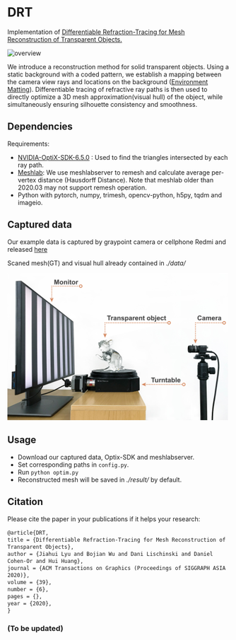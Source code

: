# DRT
Implementation of [Differentiable Refraction-Tracing for Mesh Reconstruction of Transparent Objects.](https://vcc.tech/research/2020/DRT)

![overview](./doc/lod.png)

We introduce a reconstruction method for solid transparent objects. Using a static background with a coded pattern, we establish a mapping between the camera view rays and locations on the background ([Environment Matting](http://grail.cs.washington.edu/projects/digital-matting/envmatte/)). Differentiable tracing of refractive ray paths is then used to directly optimize a 3D mesh approximation(visual hull) of the object, while simultaneously ensuring silhouette consistency and smoothness.

## Dependencies
Requirements:
- [NVIDIA-OptiX-SDK-6.5.0](https://developer.nvidia.com/designworks/optix/download) : Used to find the triangles intersected by each ray path.
- [Meshlab](https://www.meshlab.net/): We use meshlabserver to remesh and calculate average per-vertex distance (Hausdorff Distance). Note that meshlab older than 2020.03 may not support remesh operation.
- Python with pytorch, numpy, trimesh, opencv-python, h5py, tqdm and imageio.

## Captured data
Our example data is captured by graypoint camera or cellphone Redmi and released [here]()

Scaned mesh(GT) and visual hull already contained in *./data/*

<img src="./doc/setup.jpg" width="500">

## Usage
- Download our captured data, Optix-SDK and meshlabserver.
- Set corresponding paths in `config.py`.
- Run `python optim.py`
- Reconstructed mesh will be saved in *./result/* by default.

## Citation
Please cite the paper in your publications if it helps your research:
```
@article{DRT,
title = {Differentiable Refraction-Tracing for Mesh Reconstruction of Transparent Objects},
author = {Jiahui Lyu and Bojian Wu and Dani Lischinski and Daniel Cohen-Or and Hui Huang},
journal = {ACM Transactions on Graphics (Proceedings of SIGGRAPH ASIA 2020)},
volume = {39},
number = {6},
pages = {},
year = {2020},
}
```

### (To be updated)
